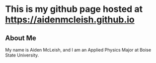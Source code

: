 # This is my github page hosted at https://aidenmcleish.github.io
## About Me
My name is Aiden McLeish, and I am an Applied Physics Major at Boise State University.
